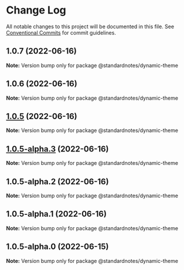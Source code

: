 # Change Log

All notable changes to this project will be documented in this file.
See [Conventional Commits](https://conventionalcommits.org) for commit guidelines.

## 1.0.7 (2022-06-16)

**Note:** Version bump only for package @standardnotes/dynamic-theme

## 1.0.6 (2022-06-16)

**Note:** Version bump only for package @standardnotes/dynamic-theme

## [1.0.5](https://github.com/standardnotes/app/compare/@standardnotes/dynamic-theme@1.0.5-alpha.3...@standardnotes/dynamic-theme@1.0.5) (2022-06-16)

**Note:** Version bump only for package @standardnotes/dynamic-theme

## [1.0.5-alpha.3](https://github.com/standardnotes/app/compare/@standardnotes/dynamic-theme@1.0.5-alpha.2...@standardnotes/dynamic-theme@1.0.5-alpha.3) (2022-06-16)

**Note:** Version bump only for package @standardnotes/dynamic-theme

## 1.0.5-alpha.2 (2022-06-16)

**Note:** Version bump only for package @standardnotes/dynamic-theme

## 1.0.5-alpha.1 (2022-06-16)

**Note:** Version bump only for package @standardnotes/dynamic-theme

## 1.0.5-alpha.0 (2022-06-15)

**Note:** Version bump only for package @standardnotes/dynamic-theme
